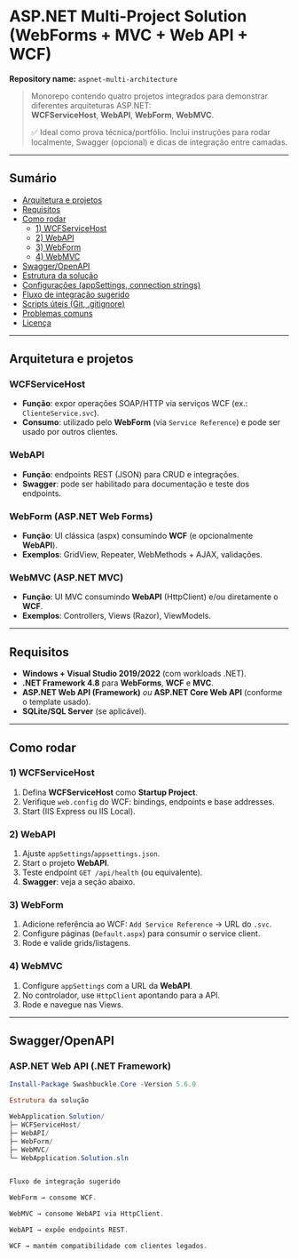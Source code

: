 # ASP.NET Multi-Project Solution (WebForms + MVC + Web API + WCF)
**Repository name:** `aspnet-multi-architecture`

> Monorepo contendo quatro projetos integrados para demonstrar diferentes arquiteturas ASP.NET:  
> **WCFServiceHost**, **WebAPI**, **WebForm**, **WebMVC**.  
>
> ✅ Ideal como prova técnica/portfólio. Inclui instruções para rodar localmente, Swagger (opcional) e dicas de integração entre camadas.

---

## Sumário
- [Arquitetura e projetos](#arquitetura-e-projetos)
- [Requisitos](#requisitos)
- [Como rodar](#como-rodar)
  - [1) WCFServiceHost](#1-wcfservicehost)
  - [2) WebAPI](#2-webapi)
  - [3) WebForm](#3-webform)
  - [4) WebMVC](#4-webmvc)
- [Swagger/OpenAPI](#swaggeropenapi)
- [Estrutura da solução](#estrutura-da-solução)
- [Configurações (appSettings, connection strings)](#configurações-appsettings-connection-strings)
- [Fluxo de integração sugerido](#fluxo-de-integração-sugerido)
- [Scripts úteis (Git, .gitignore)](#scripts-úteis-git-gitignore)
- [Problemas comuns](#problemas-comuns)
- [Licença](#licença)

---

## Arquitetura e projetos

### WCFServiceHost
- **Função**: expor operações SOAP/HTTP via serviços WCF (ex.: `ClienteService.svc`).
- **Consumo**: utilizado pelo **WebForm** (via `Service Reference`) e pode ser usado por outros clientes.

### WebAPI
- **Função**: endpoints REST (JSON) para CRUD e integrações.
- **Swagger**: pode ser habilitado para documentação e teste dos endpoints.

### WebForm (ASP.NET Web Forms)
- **Função**: UI clássica (aspx) consumindo **WCF** (e opcionalmente **WebAPI**).
- **Exemplos**: GridView, Repeater, WebMethods + AJAX, validações.

### WebMVC (ASP.NET MVC)
- **Função**: UI MVC consumindo **WebAPI** (HttpClient) e/ou diretamente o **WCF**.
- **Exemplos**: Controllers, Views (Razor), ViewModels.

---

## Requisitos
- **Windows + Visual Studio 2019/2022** (com workloads .NET).
- **.NET Framework 4.8** para **WebForms**, **WCF** e **MVC**.
- **ASP.NET Web API (Framework)** *ou* **ASP.NET Core Web API** (conforme o template usado).
- **SQLite/SQL Server** (se aplicável).

---

## Como rodar

### 1) WCFServiceHost
1. Defina **WCFServiceHost** como **Startup Project**.  
2. Verifique `web.config` do WCF: bindings, endpoints e base addresses.  
3. Start (IIS Express ou IIS Local).  

### 2) WebAPI
1. Ajuste `appSettings`/`appsettings.json`.  
2. Start o projeto **WebAPI**.  
3. Teste endpoint `GET /api/health` (ou equivalente).  
4. **Swagger**: veja a seção abaixo.  

### 3) WebForm
1. Adicione referência ao WCF: `Add Service Reference` → URL do `.svc`.  
2. Configure páginas (`Default.aspx`) para consumir o service client.  
3. Rode e valide grids/listagens.  

### 4) WebMVC
1. Configure `appSettings` com a URL da **WebAPI**.  
2. No controlador, use `HttpClient` apontando para a API.  
3. Rode e navegue nas Views.  

---

## Swagger/OpenAPI

### ASP.NET Web API (.NET Framework)
```powershell
Install-Package Swashbuckle.Core -Version 5.6.0

Estrutura da solução

WebApplication.Solution/
├─ WCFServiceHost/
├─ WebAPI/
├─ WebForm/
├─ WebMVC/
└─ WebApplication.Solution.sln


Fluxo de integração sugerido

WebForm → consome WCF.

WebMVC → consome WebAPI via HttpClient.

WebAPI → expõe endpoints REST.

WCF → mantém compatibilidade com clientes legados.